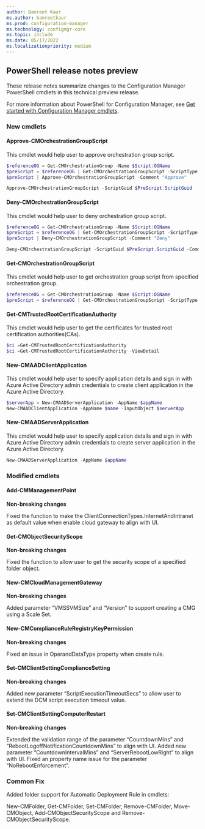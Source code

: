 ```yaml
---
author: Banreet Kaur
ms.author: banreetkaur
ms.prod: configuration-manager
ms.technology: configmgr-core
ms.topic: include
ms.date: 05/17/2022
ms.localizationpriority: medium
---
```


## <a name="bkmk_powershell"></a> PowerShell release notes preview

<!--14046376-->

These release notes summarize changes to the Configuration Manager PowerShell cmdlets in this technical preview release.

For more information about PowerShell for Configuration Manager, see [Get started with Configuration Manager cmdlets](/powershell/sccm/overview).

### New cmdlets

#### Approve-CMOrchestrationGroupScript

This cmdlet would help user to approve orchestration group script.

```powershell
$referenceOG = Get-CMOrchestrationGroup -Name $Script:OGName
$preScript = $referenceOG | Get-CMOrchestrationGroupScript -ScriptType Pre
$preScript | Approve-CMOrchestrationGroupScript -Comment "Approve"

Approve-CMOrchestrationGroupScript -ScriptGuid $PreScript.ScriptGuid
```

#### Deny-CMOrchestrationGroupScript

This cmdlet would help user to deny orchestration group script.

```powershell
$referenceOG = Get-CMOrchestrationGroup -Name $Script:OGName
$preScript = $referenceOG | Get-CMOrchestrationGroupScript -ScriptType Pre
$preScript | Deny-CMOrchestrationGroupScript -Comment "Deny"

Deny-CMOrchestrationGroupScript -ScriptGuid $PreScript.ScriptGuid -Comment "Deny"
```

#### Get-CMOrchestrationGroupScript

This cmdlet would help user to get orchestration group script from specified orchestration group.

```powershell
$referenceOG = Get-CMOrchestrationGroup -Name $Script:OGName
$preScript = $referenceOG | Get-CMOrchestrationGroupScript -ScriptType Pre
```

#### Get-CMTrustedRootCertificationAuthority

This cmdlet would help user to get the certificates for trusted root certification authorities(CAs).

```powershell
$ci =Get-CMTrustedRootCertificationAuthority
$ci =Get-CMTrustedRootCertificationAuthority -ViewDetail
```

#### New-CMAADClientApplication

This cmdlet would help user to specify application details and sign in with Azure Active Directory admin credentials to create client application in the Azure Active Directory.

```powershell
$serverApp = New-CMAADServerApplication -AppName $appName
New-CMAADClientApplication -AppName $name -InputObject $serverApp
```

#### New-CMAADServerApplication

This cmdlet would help user to specify application details and sign in with Azure Active Directory admin credentials to create server application in the Azure Active Directory.

```powershell
New-CMAADServerApplication -AppName $appName
```

### Modified cmdlets

#### Add-CMManagementPoint

**Non-breaking changes**

Fixed the function to make the ClientConnectionTypes.InternetAndIntranet as default value when enable cloud gateway to align with UI.

#### Get-CMObjectSecurityScope

**Non-breaking changes**

Fixed the function to allow user to get the security scope of a specified folder object.

#### New-CMCloudManagementGateway

**Non-breaking changes**

Added parameter “VMSSVMSize” and “Version” to support creating a CMG using a Scale Set.

#### New-CMComplianceRuleRegistryKeyPermission

**Non-breaking changes**

Fixed an issue in OperandDataType property when create rule.

#### Set-CMClientSettingComplianceSetting

**Non-breaking changes**

Added new parameter “ScriptExecutionTimeoutSecs” to allow user to extend the DCM script execution timeout value.

#### Set-CMClientSettingComputerRestart

**Non-breaking changes**

Extended the validation range of the parameter “CountdownMins” and “RebootLogoffNotificationCountdownMins” to align with UI.
Added new parameter “CountdownIntervalMins” and “ServerRebootLowRight” to align with UI. 
Fixed an property name issue for the parameter “NoRebootEnforcement”.

### Common Fix 

Added folder support for Automatic  Deployment Rule in cmdlets:

New-CMFolder, Get-CMFolder, Set-CMFolder, Remove-CMFolder, Move-CMObject, Add-CMObjectSecurityScope and Remove-CMObjectSecurityScope.

